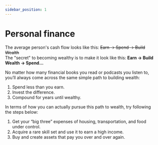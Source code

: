 ```yaml
---
sidebar_position: 1
---
```


# Personal finance

The average person's cash flow looks like this: ~~Earn -> Spend -> Build Wealth~~  
The "secret" to becoming wealthy is to make it look like this: **Earn -> Build Wealth -> Spend...**

No matter how many financial books you read or podcasts you listen to, you’ll always come across the same simple path to building wealth:
1. Spend less than you earn.
2. Invest the difference.
3. Compound for years until wealthy.

In terms of how you can actually pursue this path to wealth, try following the steps below:
1. Get your “big three” expenses of housing, transportation, and food under control.
2. Acquire a rare skill set and use it to earn a high income.
3. Buy and create assets that pay you over and over again.